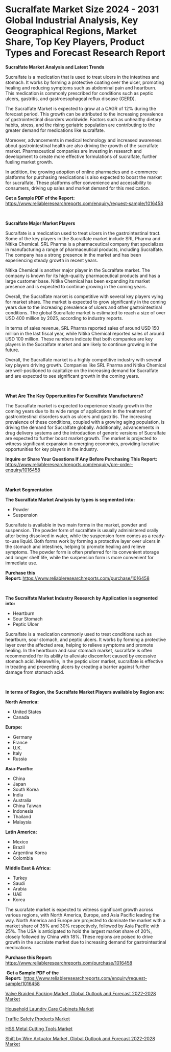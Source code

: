 <p><h1>Sucralfate Market Size 2024 - 2031 Global Industrial Analysis, Key Geographical Regions, Market Share, Top Key Players, Product Types and Forecast Research Report</h1></p><p><strong>Sucralfate Market Analysis and Latest Trends</strong></p>
<p><p>Sucralfate is a medication that is used to treat ulcers in the intestines and stomach. It works by forming a protective coating over the ulcer, promoting healing and reducing symptoms such as abdominal pain and heartburn. This medication is commonly prescribed for conditions such as peptic ulcers, gastritis, and gastroesophageal reflux disease (GERD).</p><p>The Sucralfate Market is expected to grow at a CAGR of 12% during the forecast period. This growth can be attributed to the increasing prevalence of gastrointestinal disorders worldwide. Factors such as unhealthy dietary habits, stress, and the rising geriatric population are contributing to the greater demand for medications like sucralfate.</p><p>Moreover, advancements in medical technology and increased awareness about gastrointestinal health are also driving the growth of the sucralfate market. Pharmaceutical companies are investing in research and development to create more effective formulations of sucralfate, further fueling market growth.</p><p>In addition, the growing adoption of online pharmacies and e-commerce platforms for purchasing medications is also expected to boost the market for sucralfate. These platforms offer convenience and accessibility to consumers, driving up sales and market demand for this medication.</p></p>
<p><strong>Get a Sample PDF of the Report:&nbsp;</strong> <a href="https://www.reliableresearchreports.com/enquiry/request-sample/1016458">https://www.reliableresearchreports.com/enquiry/request-sample/1016458</a></p>
<p>&nbsp;</p>
<p><strong>Sucralfate Major Market Players</strong></p>
<p><p>Sucralfate is a medication used to treat ulcers in the gastrointestinal tract. Some of the key players in the Sucralfate market include SRL Pharma and Nitika Chemical. SRL Pharma is a pharmaceutical company that specializes in manufacturing a range of pharmaceutical products, including Sucralfate. The company has a strong presence in the market and has been experiencing steady growth in recent years.</p><p>Nitika Chemical is another major player in the Sucralfate market. The company is known for its high-quality pharmaceutical products and has a large customer base. Nitika Chemical has been expanding its market presence and is expected to continue growing in the coming years.</p><p>Overall, the Sucralfate market is competitive with several key players vying for market share. The market is expected to grow significantly in the coming years due to the increasing prevalence of ulcers and other gastrointestinal conditions. The global Sucralfate market is estimated to reach a size of over USD 400 million by 2025, according to industry reports.</p><p>In terms of sales revenue, SRL Pharma reported sales of around USD 150 million in the last fiscal year, while Nitika Chemical reported sales of around USD 100 million. These numbers indicate that both companies are key players in the Sucralfate market and are likely to continue growing in the future.</p><p>Overall, the Sucralfate market is a highly competitive industry with several key players driving growth. Companies like SRL Pharma and Nitika Chemical are well-positioned to capitalize on the increasing demand for Sucralfate and are expected to see significant growth in the coming years.</p></p>
<p>&nbsp;</p>
<p><strong>What Are The Key Opportunities For Sucralfate Manufacturers?</strong></p>
<p><p>The Sucralfate market is expected to experience steady growth in the coming years due to its wide range of applications in the treatment of gastrointestinal disorders such as ulcers and gastritis. The increasing prevalence of these conditions, coupled with a growing aging population, is driving the demand for Sucralfate globally. Additionally, advancements in drug delivery systems and the introduction of generic versions of Sucralfate are expected to further boost market growth. The market is projected to witness significant expansion in emerging economies, providing lucrative opportunities for key players in the industry.</p></p>
<p><strong>Inquire or Share Your Questions If Any Before Purchasing This Report:</strong> <a href="https://www.reliableresearchreports.com/enquiry/pre-order-enquiry/1016458">https://www.reliableresearchreports.com/enquiry/pre-order-enquiry/1016458</a></p>
<p>&nbsp;</p>
<p><strong>Market Segmentation</strong></p>
<p><strong>The Sucralfate Market Analysis by types is segmented into:</strong></p>
<p><ul><li>Powder</li><li>Suspension</li></ul></p>
<p><p>Sucralfate is available in two main forms in the market, powder and suspension. The powder form of sucralfate is usually administered orally after being dissolved in water, while the suspension form comes as a ready-to-use liquid. Both forms work by forming a protective layer over ulcers in the stomach and intestines, helping to promote healing and relieve symptoms. The powder form is often preferred for its convenient storage and longer shelf life, while the suspension form is more convenient for immediate use.</p></p>
<p><strong>Purchase this Report:&nbsp;</strong><a href="https://www.reliableresearchreports.com/purchase/1016458">https://www.reliableresearchreports.com/purchase/1016458</a></p>
<p>&nbsp;</p>
<p><strong>The Sucralfate Market Industry Research by Application is segmented into:</strong></p>
<p><ul><li>Heartburn</li><li>Sour Stomach</li><li>Peptic Ulcer</li></ul></p>
<p><p>Sucralfate is a medication commonly used to treat conditions such as heartburn, sour stomach, and peptic ulcers. It works by forming a protective layer over the affected area, helping to relieve symptoms and promote healing. In the heartburn and sour stomach market, sucralfate is often recommended for its ability to alleviate discomfort caused by excessive stomach acid. Meanwhile, in the peptic ulcer market, sucralfate is effective in treating and preventing ulcers by creating a barrier against further damage from stomach acid.</p></p>
<p>&nbsp;</p>
<p><strong>In terms of Region, the Sucralfate Market Players available by Region are:</strong></p>
<p>
    <p> <strong> North America: </strong>
        <ul>
            <li>United States</li>
            <li>Canada</li>
        </ul>
        </p> 
    <p> <strong> Europe: </strong>
        <ul>
            <li>Germany</li>
            <li>France</li>
            <li>U.K.</li>
            <li>Italy</li>
            <li>Russia</li>
        </ul>
        </p> 
    <p> <strong> Asia-Pacific: </strong>
        <ul>
            <li>China</li>
            <li>Japan</li>
            <li>South Korea</li>
            <li>India</li>
            <li>Australia</li>
            <li>China Taiwan</li>
            <li>Indonesia</li>
            <li>Thailand</li>
            <li>Malaysia</li>
        </ul>
        </p> 
    <p> <strong> Latin America: </strong>
        <ul>
            <li>Mexico</li>
            <li>Brazil</li>
            <li>Argentina Korea</li>
            <li>Colombia</li>
        </ul>
        </p> 
    <p> <strong> Middle East & Africa: </strong>
        <ul>
            <li>Turkey</li>
            <li>Saudi</li>
            <li>Arabia</li>
            <li>UAE</li>
            <li>Korea</li>
        </ul>
    </p>
    </p>
<p><p>The sucrafate market is expected to witness significant growth across various regions, with North America, Europe, and Asia Pacific leading the way. North America and Europe are projected to dominate the market with a market share of 35% and 30% respectively, followed by Asia Pacific with 25%. The USA is anticipated to hold the largest market share of 20%, closely followed by China with 18%. These regions are poised to drive growth in the sucralate market due to increasing demand for gastrointestinal medications.</p></p>
<p><strong>Purchase this Report: </strong><a href="https://www.reliableresearchreports.com/purchase/1016458">https://www.reliableresearchreports.com/purchase/1016458</a></p>
<p>&nbsp;<strong>Get a Sample PDF of the Report:&nbsp;&nbsp;</strong><a href="https://www.reliableresearchreports.com/enquiry/request-sample/1016458">https://www.reliableresearchreports.com/enquiry/request-sample/1016458</a></p>
<p><strong></strong></p>
<p><p><a href="https://github.com/globismark/Market-Research-Report-List-1/blob/main/valve-braided-packing-market-global-outlook-and-forecast-2022-2028-market.md">Valve Braided Packing Market, Global Outlook and Forecast 2022-2028 Market</a></p><p><a href="https://medium.com/@jaremington56468/household-laundry-care-cabinets-market-size-and-market-trends-complete-industry-overview-2024-to-41794efa0ebd">Household Laundry Care Cabinets Market</a></p><p><a href="https://medium.com/@hannahrivera83/traffic-safety-products-market-furnishes-information-on-market-share-market-trends-and-market-8c9619a6273e">Traffic Safety Products Market</a></p><p><a href="https://medium.com/@jaremington56468/hss-metal-cutting-tools-market-size-cagr-trends-2024-2030-2ca9b961465c">HSS Metal Cutting Tools Market</a></p><p><a href="https://github.com/bobicer/Market-Research-Report-List-1/blob/main/shift-by-wire-actuator-market-global-outlook-and-forecast-2022-2028-market.md">Shift by Wire Actuator Market, Global Outlook and Forecast 2022-2028 Market</a></p></p>